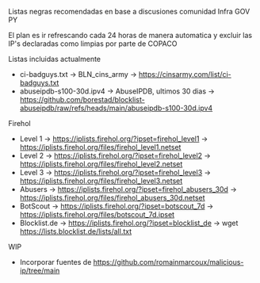 Listas negras recomendadas en base a discusiones comunidad Infra GOV PY  

El plan es ir refrescando cada 24 horas de manera automatica y excluir las IP's declaradas como limpias por parte de COPACO  

Listas incluidas actualmente  

* ci-badguys.txt 	  -> BLN_cins_army 		-> https://cinsarmy.com/list/ci-badguys.txt  
* abuseipdb-s100-30d.ipv4 -> AbuseIPDB, ultimos 30 dias -> https://github.com/borestad/blocklist-abuseipdb/raw/refs/heads/main/abuseipdb-s100-30d.ipv4  

Firehol  
* Level 1 -> https://iplists.firehol.org/?ipset=firehol_level1 -> https://iplists.firehol.org/files/firehol_level1.netset  
* Level 2 -> https://iplists.firehol.org/?ipset=firehol_level2 -> https://iplists.firehol.org/files/firehol_level2.netset  
* Level 3 -> https://iplists.firehol.org/?ipset=firehol_level3 -> https://iplists.firehol.org/files/firehol_level3.netset  
* Abusers -> https://iplists.firehol.org/?ipset=firehol_abusers_30d -> https://iplists.firehol.org/files/firehol_abusers_30d.netset  
* BotScout -> https://iplists.firehol.org/?ipset=botscout_7d -> https://iplists.firehol.org/files/botscout_7d.ipset  
* Blocklist.de -> https://iplists.firehol.org/?ipset=blocklist_de -> wget https://lists.blocklist.de/lists/all.txt  

WIP  
* Incorporar fuentes de https://github.com/romainmarcoux/malicious-ip/tree/main  
